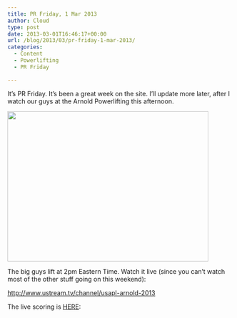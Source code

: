 ```yaml
---
title: PR Friday, 1 Mar 2013
author: Cloud
type: post
date: 2013-03-01T16:46:17+00:00
url: /blog/2013/03/pr-friday-1-mar-2013/
categories:
  - Content
  - Powerlifting
  - PR Friday

---
```

It&#8217;s PR Friday. It&#8217;s been a great week on the site. I&#8217;ll update more later, after I watch our guys at the Arnold Powerlifting this afternoon.

<a href="/blog/2013/03/pr-friday-1-mar-2013/riley-2/" rel="attachment wp-att-8678"><img data-attachment-id="8678" data-permalink="/blog/2013/03/pr-friday-1-mar-2013/riley-2/" data-orig-file="/2013/03/riley.jpg" data-orig-size="480,360" data-comments-opened="1" data-image-meta="{&quot;aperture&quot;:&quot;0&quot;,&quot;credit&quot;:&quot;&quot;,&quot;camera&quot;:&quot;&quot;,&quot;caption&quot;:&quot;&quot;,&quot;created_timestamp&quot;:&quot;0&quot;,&quot;copyright&quot;:&quot;&quot;,&quot;focal_length&quot;:&quot;0&quot;,&quot;iso&quot;:&quot;0&quot;,&quot;shutter_speed&quot;:&quot;0&quot;,&quot;title&quot;:&quot;&quot;}" data-image-title="riley" data-image-description="" data-medium-file="/2013/03/riley-200x150.jpg" data-large-file="/2013/03/riley-450x337.jpg" class="aligncenter size-large wp-image-8678" src="/2013/03/riley-450x337.jpg" alt="" width="450" height="337" srcset="/2013/03/riley-450x337.jpg 450w, /2013/03/riley-150x112.jpg 150w, /2013/03/riley-200x150.jpg 200w, /2013/03/riley-400x300.jpg 400w, /2013/03/riley.jpg 480w" sizes="(max-width: 450px) 100vw, 450px" /></a>

The big guys lift at 2pm Eastern Time. Watch it live (since you can&#8217;t watch most of the other stuff going on this weekend):

<http://www.ustream.tv/channel/usapl-arnold-2013>

The live scoring is [HERE][1]:

&nbsp;

 [1]: http://nextlifter.com/OnlineScoreBoard/Arnold_Raw_Challenge.htm